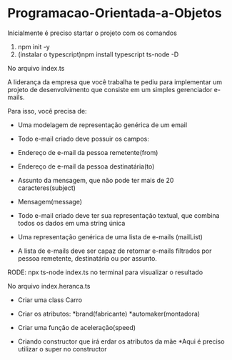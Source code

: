 # Programacao-Orientada-a-Objetos

Inicialmente é preciso startar o projeto com os comandos

1) npm init -y
2) (instalar o typescript)npm install typescript ts-node -D

No arquivo index.ts

A liderança da empresa que você trabalha te pediu para implementar 
um projeto de desenvolvimento que consiste em um simples gerenciador e-mails.

Para isso, você precisa de:

- Uma modelagem de representação genérica de um email

- Todo e-mail criado deve possuir os campos:

- Endereço de e-mail da pessoa remetente(from)

- Endereço de e-mail da pessoa destinatária(to)

- Assunto da mensagem, que não pode ter mais de 20 caracteres(subject)

- Mensagem(message)

- Todo e-mail criado deve ter sua representação textual, que combina todos os dados em uma string única

- Uma representação genérica de uma lista de e-mails (mailList)

- A lista de e-mails deve ser capaz de retornar e-mails filtrados por pessoa remetente, destinatária ou por assunto.


RODE: npx ts-node index.ts no terminal para visualizar o resultado

No arquivo index.heranca.ts

- Criar uma class Carro
- Criar os atributos:
*brand(fabricante)
*automaker(montadora)

- Criar uma função de aceleração(speed)
- Criando constructor que irá erdar os atributos da mãe
*Aqui é preciso utilizar o super no constructor